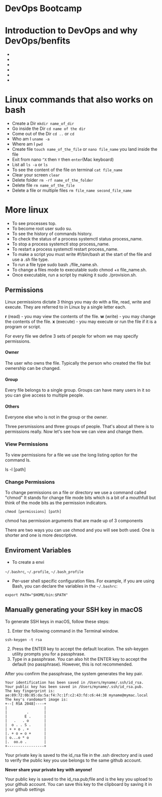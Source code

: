 # DevOps Bootcamp

# Introduction to DevOps and why DevOps/benfits
-
-
-
-
-
-

# Linux commands that also works on bash
- Create a Dir `mkdir name_of_dir`
- Go inside the Dir `cd name of the dir`
- Come out of the Dir `cd ..` or ``cd``
- Who am I `uname -a`
- Where am I `pwd`
- Create file `touch name_of_the_file` or `nano file_name` you land inside the file
- Exit from nano `^X` then `Y` then `enter`(Mac keyboard)
- List all `ls -a` or `ls`
- To see the content of the file on terminal `cat file_name`
- Clear your screen `clear`
- Delete folder `rm -rf name_of_the_folder`
- Delete file `rm name_of_the_file`
- Delete a file or multiple files `rm file_name second_file_name`

# More linux
- To see processes top.
- To become root user sudo su.
- To see the history of commands history.
- To check the status of a process systemctl status process_name.
- To stop a process systemctl stop process_name.
- To restart a process systemctl restart process_name.
- To make a script you must write #!/bin/bash at the start of the file and use a .sh file type.
- To run a file type sudo bash ./file_name.sh.
- To change a files mode to executable sudo chmod +x file_name.sh.
- Once executable, run a script by making it sudo ./provision.sh.

## Permissions



Linux permissions dictate 3 things you may do with a file, read, write and execute. They are referred to in Linux by a single letter each.



__r__ (read) - you may view the contents of the file.
__w__ (write) - you may change the contents of the file.
__x__ (execute) - you may execute or run the file if it is a program or script.



For every file we define 3 sets of people for whom we may specify permissions.



#### Owner



The user who owns the file. Typically the person who created the file but ownership can be changed.



#### Group



Every file belongs to a single group. Groups can have many users in it so you can give access to multiple people.



#### Others



Everyone else who is not in the group or the owner.




Three persmissions and three groups of people. That's about all there is to permissions really. Now let's see how we can view and change them.



### View Permissions



To view permissions for a file we use the long listing option for the command ls.



ls -l [path]



### Change Permissions



To change permissions on a file or directory we use a command called "chmod" It stands for change file mode bits which is a bit of a mouthfull but think of the mode bits as the permission indicators.



```
chmod [permissions] [path]
```



chmod has permission arguments that are made up of 3 components



There are two ways you can use chmod and you will see both used. One is shorter and one is more descriptive.

## Enviroment Variables
- To create a envi

`~/.bashrc`, `~/.profile`, `~/.bash_profile`

- Per-user shell specific configuration files. For example, if you are using Bash, you can declare the variables in the `~/.bashrc`:
```
export PATH="$HOME/bin:$PATH"
```


## Manually generating your SSH key in macOS
To generate SSH keys in macOS, follow these steps:

1. Enter the following command in the Terminal window.
 ```
 ssh-keygen -t rsa
 ```
2. Press the ENTER key to accept the default location. The ssh-keygen utility prompts you for a passphrase. 
3. Type in a passphrase. You can also hit the ENTER key to accept the default (no passphrase). However, this is not recommended.

After you confirm the passphrase, the system generates the key pair.
```
Your identification has been saved in /Users/myname/.ssh/id_rsa.
Your public key has been saved in /Users/myname/.ssh/id_rsa.pub.
The key fingerprint is:
ae:89:72:0b:85:da:5a:f4:7c:1f:c2:43:fd:c6:44:38 myname@mymac.local
The key's randomart image is:
+--[ RSA 2048]----+
|                 |
|         .       |
|        E .      |
|   .   . o       |
|  o . . S .      |
| + + o . +       |
|. + o = o +      |
| o...o * o       |
|.  oo.o .        |
+-----------------+
```
Your private key is saved to the id_rsa file in the .ssh directory and is used to verify the public key you use belongs to the same github account.

**Never share your private key with anyone!**

Your public key is saved to the id_rsa.pub;file and is the key you upload to your github account. You can save this key to the clipboard by saving it in your github settings



